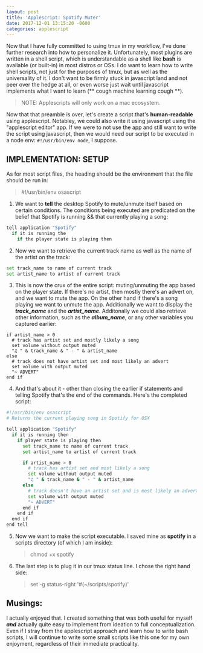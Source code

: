 ```yaml
---
layout: post
title: 'Applescript: Spotify Muter'
date: 2017-12-01 13:15:20 -0600
categories: applescript
---
```


Now that I have fully committed to using tmux in my workflow, I've done further
research into how to personalize it. Unfortunately, most plugins are written in
a shell script, which is understandable as a shell like **bash** is available
(or built-in) in most distros or OSs. I do want to learn how to write shell
scripts, not just for the purposes of tmux, but as well as the universality of
it. I don't want to be firmly stuck in javascript land and not peer over the
hedge at all, or even worse just wait until javascript implements what I want to
learn (** cough machine learning cough **).

> NOTE: Applescripts will only work on a mac ecosystem.

Now that that preamble is over, let's create a script that's **human-readable**
using applescript. Notabley, we could also write it using javascript using the
"applescript editor" app. If we were to not use the app and still want to write
the script using javascript, then we would need our script to be executed in a
node env: `#!/usr/bin/env node`, I suppose.

## IMPLEMENTATION: SETUP

As for most script files, the heading should be the environment that the file
should be run in:

> #!/usr/bin/env osascript

1. We want to **tell** the desktop Spotify to mute/unmute itself based on
   certain conditions. The conditions being executed are predicated on the
   belief that Spotify is running && that currently playing a song:

```bash
tell application "Spotify"
  if it is running the
    if the player state is playing then
```

2. Now we want to retrieve the current track name as well as the name of the
   artist on the track:

```bash
set track_name to name of current track
set artist_name to artist of current track
```

3. This is now the crux of the entire script: muting/unmuting the app based on
   the player state. If there's no artist, then mostly there's an advert on, and
   we want to mute the app. On the other hand if there's a song playing we want
   to unmute the app. Additionally we want to display the **_track_name_** and
   the **_artist_name_**. Additonally we could also retrieve other information,
   such as the **_album_name_**, or any other variables you captured earlier:

```
if artist_name > 0
  # track has artist set and mostly likely a song
  set volume without output muted
  "♫ " & track_name & " - " & artist_name
else
  # track does not have artist set and most likely an advert
  set volume with output muted
  "~ ADVERT"
end if
```

4. And that's about it - other than closing the earlier if statements and
   telling Spotify that's the end of the commands. Here's the completed script:

```bash
#!/usr/bin/env osascript
# Returns the current playing song in Spotify for OSX

tell application "Spotify"
  if it is running then
    if player state is playing then
      set track_name to name of current track
      set artist_name to artist of current track

      if artist_name > 0
        # track has artist set and most likely a song
        set volume without output muted
        "♫ " & track_name & " - " & artist_name
      else
        # track doesn't have an artist set and is most likely an advert
        set volume with output muted
        "~ ADVERT"
      end if
    end if
  end if
end tell
```

5. Now we want to make the script executable. I saved mine as **spotify** in a
   scripts directory (of which I am inside):

   > chmod +x spotify

6. The last step is to plug it in our tmux status line. I chose the right hand
   side:
   > set -g status-right '#(~/scripts/spotify)'

## Musings:

I actually enjoyed that. I created something that was both useful for myself
**_and_** actually quite easy to implement from ideation to full
conceptualization. Even if I stray from the applescript approach and learn how
to write bash scripts, I will continue to write some small scripts like this one
for my own enjoyment, regardless of their immediate practicality.
